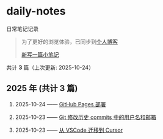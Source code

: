 # daily-notes

日常笔记记录

> 为了更好的浏览体验，已同步到[个人博客](https://wangkuowink.github.io/wk-notes/daily-notes/)
>
> [新写一篇小笔记](https://github.com/wangkuowink/daily-notes/issues/new)

共计 **3** 篇（上次更新: 2025-10-24）

## 2025 年 (共计 3 篇)

1. 2025-10-24 —— [GitHub Pages 部署](https://github.com/wangkuowink/daily-notes/issues/3)

2. 2025-10-23 —— [Git 修改历史 commits 中的用户名和邮箱](https://github.com/wangkuowink/daily-notes/issues/2)

3. 2025-10-23 —— [从 VSCode 迁移到 Cursor](https://github.com/wangkuowink/daily-notes/issues/1)
